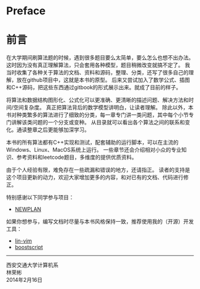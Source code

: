 # Preface
# 前言

在大学期间刷算法题的时候，遇到很多题目要么太简单，要么怎么也想不出办法。
这时因为没有真正理解算法，只会套用各种模型，题目稍微改变就搞不定了。
我当时收集了各种关于算法的文档、资料和源码，整理、分类，还写了很多自己的理解，放在github项目中，这就是本书的原型。
后来又尝试加入了数学公式、插图和C++源码，把这些东西通过gitbook的形式展示出来。就成了目前的样子。

将算法和数据结构图形化、公式化可以更准确、更清晰的描述问题、解决方法和时间/空间复杂度。
真正把算法背后的数学模型讲明白，让读者理解。
除此以外，本书对种类繁多的算法进行了细致的分类，每一章专门讲一类问题，其中每个小节专门讲解该类问题的一个分支或变种。
从目录就可以看出各个算法之间的联系和变化。通读整章之后更能够加深学习。

本书的所有算法都有C++实现和测试，配套辅助的运行脚本，可以在主流的Windows、Linux、MacOS系统上运行。
一些章节还会介绍相对小众的专业知识、参考资料和leetcode题目，多维度的提供优质资料。

由于个人经验有限，难免存在一些疏漏和错误的地方，还请指正。
读者的支持是这个项目更新的动力，欢迎大家增加更多的内容，和对已有的文档、代码进行修正。

特别感谢以下同学参与项目：

* [NEWPLAN](https://github.com/NEWPLAN)

如果你想参与，编写文档时尽量与本书风格保持一致，推荐使用我的（开源）开发工具：

* [lin-vim](https://github.com/linrongbin16/lin-vim)
* [boostscript](https://github.com/linrongbin16/boostscript)

--------

西安交通大学计算机系 <br>
林荣彬 <br>
2014年2月16日 <br>
